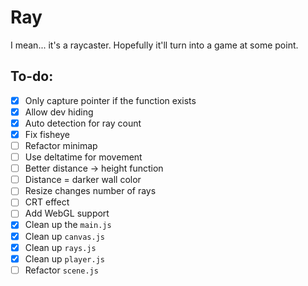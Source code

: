 # Ray

I mean... it's a raycaster. Hopefully it'll turn into a game at some point.

## To-do:

- [X] Only capture pointer if the function exists
- [X] Allow dev hiding
- [X] Auto detection for ray count
- [X] Fix fisheye
- [ ] Refactor minimap
- [ ] Use deltatime for movement
- [ ] Better distance -> height function
- [ ] Distance = darker wall color
- [ ] Resize changes number of rays
- [ ] CRT effect
- [ ] Add WebGL support
- [X] Clean up the `main.js`
- [X] Clean up `canvas.js`
- [X] Clean up `rays.js`
- [X] Clean up `player.js`
- [ ] Refactor `scene.js`
